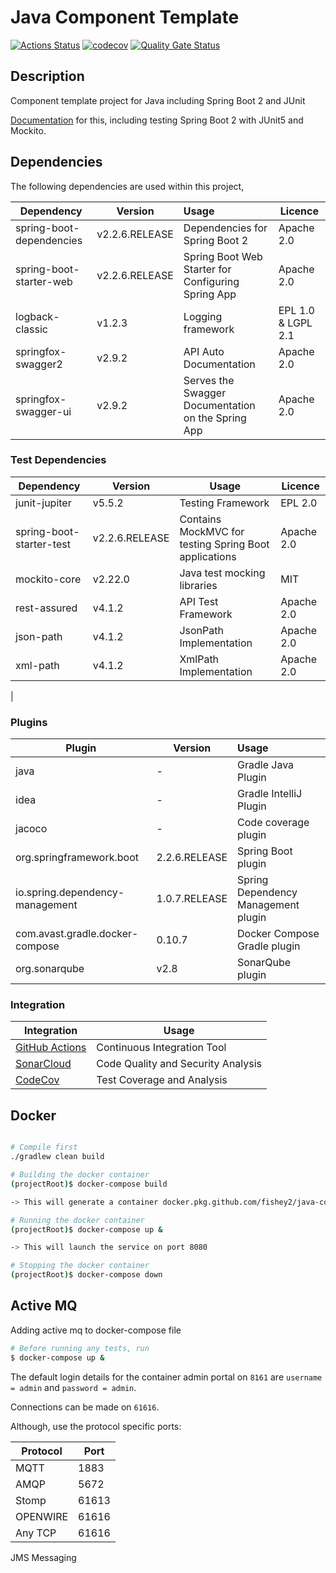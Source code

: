 # Java Component Template 

[![Actions Status](https://github.com/fishey2/java-component-template/workflows/Java%20CI/badge.svg)](https://github.com/fishey2/java-component-template/actions)
[![codecov](https://codecov.io/gh/fishey2/java-component-template/branch/master/graph/badge.svg?token=BuPjnBJ5YK)](https://codecov.io/gh/fishey2/java-component-template)
[![Quality Gate Status](https://sonarcloud.io/api/project_badges/measure?project=fishey2_java-component-template&metric=alert_status)](https://sonarcloud.io/dashboard?id=fishey2_java-component-template)

## Description

Component template project for Java including Spring Boot 2 and JUnit

[Documentation](https://github.com/fishey2/java-component-template/wiki) for this, including testing Spring Boot 2 with JUnit5 and Mockito.

## Dependencies

The following dependencies are used within this project,

| Dependency               | Version        | Usage                                              | Licence            |
|--------------------------|----------------|:---------------------------------------------------|--------------------|
| spring-boot-dependencies | v2.2.6.RELEASE | Dependencies for Spring Boot 2                     | Apache 2.0         |
| spring-boot-starter-web  | v2.2.6.RELEASE | Spring Boot Web Starter for Configuring Spring App | Apache 2.0         |
| logback-classic          | v1.2.3         | Logging framework                                  | EPL 1.0 & LGPL 2.1 |
| springfox-swagger2       | v2.9.2         | API Auto Documentation                             | Apache 2.0         |
| springfox-swagger-ui     | v2.9.2         | Serves the Swagger Documentation on the Spring App | Apache 2.0         |

### Test Dependencies

| Dependency               | Version        | Usage                                                 | Licence    |
|--------------------------|----------------|-------------------------------------------------------|------------|
| junit-jupiter            | v5.5.2         | Testing Framework                                     | EPL 2.0    |
| spring-boot-starter-test | v2.2.6.RELEASE | Contains MockMVC for testing Spring Boot applications | Apache 2.0 |
| mockito-core             | v2.22.0        | Java test mocking libraries                           | MIT        |
| rest-assured             | v4.1.2         | API Test Framework                                    | Apache 2.0 |
| json-path                | v4.1.2         | JsonPath Implementation                               | Apache 2.0 |
| xml-path                 | v4.1.2         | XmlPath Implementation                                | Apache 2.0 |
| 
### Plugins

| Plugin                          | Version       | Usage                               |
|---------------------------------|---------------|:------------------------------------|
| java                            | -             | Gradle Java Plugin                  | 
| idea                            | -             | Gradle IntelliJ Plugin              |
| jacoco                          | -             | Code coverage plugin                |
| org.springframework.boot        | 2.2.6.RELEASE | Spring Boot plugin                  | 
| io.spring.dependency-management | 1.0.7.RELEASE | Spring Dependency Management plugin |
| com.avast.gradle.docker-compose | 0.10.7        | Docker Compose Gradle plugin        |
| org.sonarqube                   | v2.8          | SonarQube plugin                    | 

### Integration

| Integration                                                                       | Usage                               |
|----------------------------------------------------------------------------------|------------------------------------|
| [GitHub Actions](https://github.com/fishey2/java-component-template/actions)     | Continuous Integration Tool        |
| [SonarCloud](https://sonarcloud.io/dashboard?id=fishey2_java-component-template) | Code Quality and Security Analysis 
| [CodeCov](https://codecov.io/gh/fishey2/java-component-template)                 | Test Coverage and Analysis         |
 
## Docker

```bash

# Compile first
./gradlew clean build

# Building the docker container
(projectRoot)$ docker-compose build

-> This will generate a container docker.pkg.github.com/fishey2/java-component-template/component:0.1-SNAPSHOT

# Running the docker container
(projectRoot)$ docker-compose up &

-> This will launch the service on port 8080

# Stopping the docker container
(projectRoot)$ docker-compose down
```

## Active MQ

Adding active mq to docker-compose file

```bash
# Before running any tests, run
$ docker-compose up &
```

The default login details for the container admin portal on `8161` are `username = admin` and `password = admin`.

Connections can be made on `61616`.

Although, use the protocol specific ports:

| Protocol | Port     |
|----------|----------|
| MQTT     | 1883     |
| AMQP     | 5672     |
| Stomp    | 61613    |
| OPENWIRE | 61616    |
| Any TCP  | 61616    |


JMS Messaging